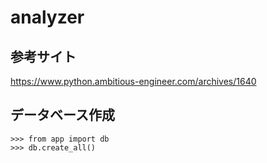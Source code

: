 # analyzer
## 参考サイト
https://www.python.ambitious-engineer.com/archives/1640

## データベース作成
```
>>> from app import db
>>> db.create_all()
```
